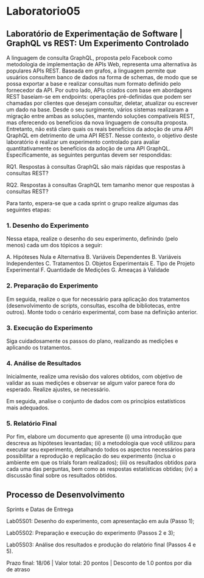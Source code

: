 # Laboratorio05

## Laboratório de Experimentação de Software | GraphQL vs REST: Um Experimento Controlado

A linguagem de consulta GraphQL, proposta pelo Facebook como metodologia de implementação de APIs Web, representa uma alternativa às populares APIs REST. Baseada em grafos, a linguagem permite que usuários consultem banco de dados na forma de schemas, de modo que se possa exportar a base e realizar consultas num formato definido pelo fornecedor da API. Por outro lado, APIs criados com base em abordagens REST baseiam-se em endpoints: operações pré-definidas que podem ser chamadas por clientes que desejam consultar, deletar, atualizar ou escrever um dado na base. Desde o seu surgimento, vários sistemas realizaram a migração entre ambas as soluções, mantendo soluções compatíveis REST, mas oferecendo os benefícios da nova linguagem de consulta proposta. Entretanto, não está claro quais os reais benefícios da adoção de uma API QraphQL em detrimento de uma API REST. Nesse contexto, o objetivo deste laboratório é realizar um experimento controlado para avaliar quantitativamente os benefícios da adoção de uma API GraphQL. Especificamente, as seguintes perguntas devem ser respondidas:

RQ1. Respostas à consultas GraphQL são mais rápidas que respostas à consultas REST?

RQ2. Respostas à consultas GraphQL tem tamanho menor que respostas à consultas REST?

Para tanto, espera-se que a cada sprint o grupo realize algumas das seguintes etapas:

 

### 1. Desenho do Experimento
Nessa etapa, realize o desenho do seu experimento, definindo (pelo menos) cada um dos tópicos a seguir:

A. Hipóteses Nula e Alternativa
B. Variáveis Dependentes
B. Variáveis Independentes
C. Tratamentos
D. Objetos Experimentais
E. Tipo de Projeto Experimental
F. Quantidade de Medições
G. Ameaças à Validade
 

### 2. Preparação do Experimento
Em seguida, realize o que for necessário para aplicação dos tratamentos (desenvolvimento de scripts, consultas, escolha de bibliotecas, entre outros). Monte todo o cenário experimental, com base na definição anterior. 

 

### 3. Execução do Experimento
Siga cuidadosamente os passos do plano, realizando as medições e aplicando os tratamentos.

 

### 4. Análise de Resultados
Inicialmente, realize uma revisão dos valores obtidos, com objetivo de validar as suas medições e observar se algum valor parece fora do esperado. Realize ajustes, se necessário.

Em seguida, analise o conjunto de dados com os princípios estatísticos mais adequados.

 

### 5. Relatório Final
Por fim, elabore um documento que apresente (i) uma introdução que descreva as hipóteses levantadas; (ii) a metodologia que você utilizou para executar seu experimento, detalhando todos os aspectos necessários para possibilitar a reprodução e replicação do seu experimento (inclua o ambiente em que os trials foram realizados); (iii) os resultados obtidos para cada uma das perguntas, bem como as respostas estatísticas obtidas; (iv) a discussão final sobre os resultados obtidos.

 

## Processo de Desenvolvimento
Sprints e Datas de Entrega

Lab05S01: Desenho do experimento, com apresentação em aula (Passo 1);

Lab05S02: Preparação e execução do experimento (Passos 2 e 3);

Lab05S03: Análise dos resultados e produção do relatório final (Passos 4 e 5).

Prazo final: 18/06 | Valor total: 20 pontos | Desconto de 1.0 pontos por dia de atraso